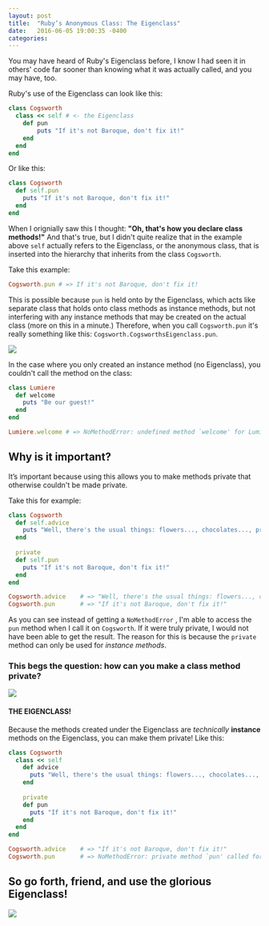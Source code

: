```yaml
---
layout: post
title:  "Ruby’s Anonymous Class: The Eigenclass"
date:   2016-06-05 19:00:35 -0400
categories: 
---
```


You may have heard of Ruby's Eigenclass before, I know I had seen it in others' code far sooner than knowing what it was actually called, and you may have, too. 

Ruby's use of the Eigenclass can look like this:

```ruby
class Cogsworth
  class << self # <- the Eigenclass 
    def pun
    	puts "If it's not Baroque, don't fix it!"
    end
  end
end
```
Or like this:

```ruby
class Cogsworth
  def self.pun
	puts "If it's not Baroque, don't fix it!"
  end
end
```
When I orignially saw this I thought: **"Oh, that's how you declare class methods!"** And that's true, but I didn't quite realize that in the example above `self` actually refers to the Eigenclass, or the anonymous class, that is inserted into the hierarchy that inherits from the class `Cogsworth`. 

Take this example:

```ruby
Cogsworth.pun # => If it's not Baroque, don't fix it!
```

This is possible because `pun` is held onto by the Eigenclass, which acts like separate class that holds onto class methods as instance methods, but not interfering with any instance methods that may be created on the actual class (more on this in a minute.) Therefore, when you call `Cogsworth.pun` it's really something like this: `Cogsworth.CogsworthsEigenclass.pun`. 

![](http://25.media.tumblr.com/tumblr_ly19a98C3Q1qduy16o1_500.gif)

In the case where you only created an instance method (no Eigenclass), you couldn't call the method on the class:


```ruby
class Lumiere
  def welcome
	puts "Be our guest!"
  end
end

Lumiere.welcome # => NoMethodError: undefined method `welcome' for Lumiere:Class

```


## Why is it important? 

It’s important because using this allows you to make methods private that otherwise couldn't be made private.

Take this for example:

```ruby
class Cogsworth
  def self.advice
  	puts "Well, there's the usual things: flowers..., chocolates..., promises you don't intend to keep..."
  end 
  
  private
  def self.pun
	puts "If it's not Baroque, don't fix it!"
  end
end

Cogsworth.advice 	# => "Well, there's the usual things: flowers..., chocolates..., promises you don't intend to keep..."
Cogsworth.pun		# => "If it's not Baroque, don't fix it!"

```
As you can see instead of getting a `NoMethodError` , I'm able to access the `pun` method when I call it on `Cogsworth`. If it were truly private, I would not have been able to get the result. The reason for this is because the `private` method can only be used for *instance methods*. 

### This begs the question: how can you make a class method private? 
![](http://i.giphy.com/xT9DPFPfULYJHHrqN2.gif)

#### THE EIGENCLASS!
Because the methods created under the Eigenclass are *technically* **instance** methods on the Eigenclass, you can make them private! Like this:

```ruby
class Cogsworth
  class << self 
    def advice
      puts "Well, there's the usual things: flowers..., chocolates..., promises you don't intent to keep..."
    end 
  
    private
    def pun
      puts "If it's not Baroque, don't fix it!"
    end
  end
end

Cogsworth.advice 	# => "If it's not Baroque, don't fix it!"
Cogsworth.pun		# => NoMethodError: private method `pun' called for Cogsworth:Class

```


## So go forth, friend, and use the glorious Eigenclass! 

![](http://i.giphy.com/GDdlesaysfPvG.gif) 

